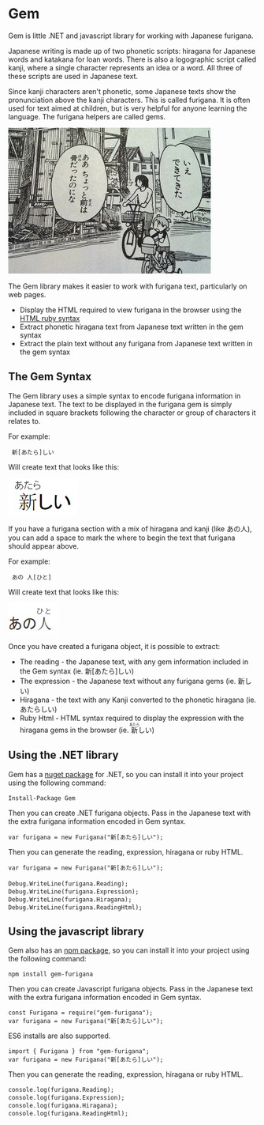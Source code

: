 ﻿# Gem

Gem is little .NET and javascript library for working with Japanese furigana.

Japanese writing is made up of two phonetic scripts: hiragana for Japanese words and katakana for loan words. There is also a logographic script called kanji, where a single character represents an idea or a word. All three of these scripts are used in Japanese text.

Since kanji characters aren't phonetic, some Japanese texts show the pronunciation above the kanji characters. This is called furigana. It is often used for text aimed at children, but is very helpful for anyone learning the language. The furigana helpers are called gems. 

![](https://github.com/helephant/Gem/blob/master/docs/yotsuba.jpg)

The Gem library makes it easier to work with furigana text, particularly on web pages. 
* Display the HTML required to view furigana in the browser using the [HTML ruby syntax](http://www.w3.org/International/articles/ruby/)
* Extract phonetic hiragana text from Japanese text written in the gem syntax
* Extract the plain text without any furigana from Japanese text written in the gem syntax 

## The Gem Syntax
The Gem library uses a simple syntax to encode furigana information in Japanese text. The text to be displayed in the furigana gem is simply included in square brackets following the character or group of characters it relates to. 

For example:
```
 新[あたら]しい
 ```

Will create text that looks like this:

![](https://github.com/helephant/Gem/blob/master/docs/atarashi.png)

If you have a furigana section with a mix of hiragana and kanji (like あの人), you can add a space to mark the where to begin the text that furigana should appear above. 

For example:
```
 あの 人[ひと]
 ```

 Will create text that looks like this:

![](https://github.com/helephant/Gem/blob/master/docs/anohito-example.png)

Once you have created a furigana object, it is possible to extract:
* The reading - the Japanese text, with any gem information included in the Gem syntax (ie. 新[あたら]しい)
* The expression - the Japanese text without any furigana gems (ie. 新しい)
* Hiragana - the text with any Kanji converted to the phonetic hiragana (ie. あたらしい)
* Ruby Html - HTML syntax required to display the expression with the hiragana gems in the browser (ie. <ruby><rb>新</rb><rt>あたら</rt></ruby>しい)

## Using the .NET library

Gem has a [nuget package](https://www.nuget.org/packages/Gem/) for .NET, so you can install it into your project using the following command:
```
Install-Package Gem
```

Then you can create .NET furigana objects. Pass in the Japanese text with the extra furigana information encoded in Gem syntax. 
```
var furigana = new Furigana("新[あたら]しい");
```

Then you can generate the reading, expression, hiragana or ruby HTML.
```
var furigana = new Furigana("新[あたら]しい");

Debug.WriteLine(furigana.Reading);
Debug.WriteLine(furigana.Expression);
Debug.WriteLine(furigana.Hiragana);
Debug.WriteLine(furigana.ReadingHtml);
```

## Using the javascript library

Gem also has an [npm package](https://www.npmjs.com/package/gem-furigana), so you can install it into your project using the following command:
```
npm install gem-furigana
```

Then you can create Javascript furigana objects. Pass in the Japanese text with the extra furigana information encoded in Gem syntax. 
```
const Furigana = require("gem-furigana");
var furigana = new Furigana("新[あたら]しい");
```

ES6 installs are also supported. 
```
import { Furigana } from "gem-furigana";
var furigana = new Furigana("新[あたら]しい");
```

Then you can generate the reading, expression, hiragana or ruby HTML.
```
console.log(furigana.Reading);
console.log(furigana.Expression);
console.log(furigana.Hiragana);
console.log(furigana.ReadingHtml);
```
